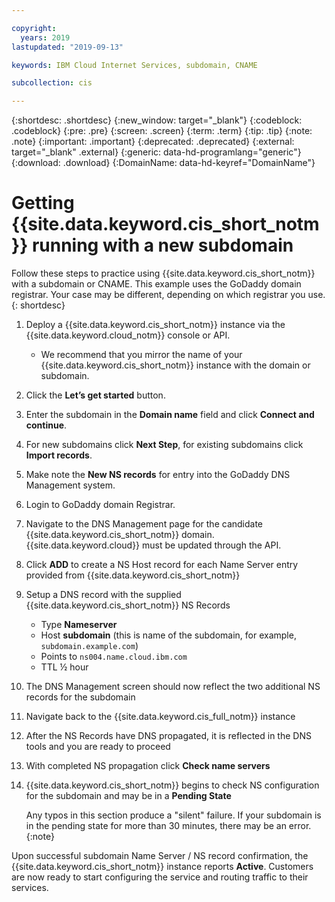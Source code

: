 ```yaml
---

copyright:
  years: 2019
lastupdated: "2019-09-13"

keywords: IBM Cloud Internet Services, subdomain, CNAME

subcollection: cis

---
```


{:shortdesc: .shortdesc}
{:new_window: target="_blank"}
{:codeblock: .codeblock}
{:pre: .pre}
{:screen: .screen}
{:term: .term}
{:tip: .tip}
{:note: .note}
{:important: .important}
{:deprecated: .deprecated}
{:external: target="_blank" .external}
{:generic: data-hd-programlang="generic"}
{:download: .download}
{:DomainName: data-hd-keyref="DomainName"}

# Getting {{site.data.keyword.cis_short_notm}} running with a new subdomain

Follow these steps to practice using {{site.data.keyword.cis_short_notm}} with a subdomain or CNAME. This example uses the GoDaddy domain registrar. Your case may be different, depending on which registrar you use.
{: shortdesc}

1.	Deploy a {{site.data.keyword.cis_short_notm}} instance via the {{site.data.keyword.cloud_notm}} console or API.
    *	We recommend that you mirror the name of your {{site.data.keyword.cis_short_notm}} instance with the domain or subdomain.
2.	Click the **Let’s get started** button.
3.	Enter the subdomain in the **Domain name** field and click **Connect and continue**.
4.	For new subdomains click **Next Step**, for existing subdomains click **Import records**.
5.	Make note the **New NS records** for entry into the GoDaddy DNS Management system.
6.	Login to GoDaddy domain Registrar.
7.	Navigate to the DNS Management page for the candidate {{site.data.keyword.cis_short_notm}} domain. {{site.data.keyword.cloud}} must be updated through the API.
8.	Click **ADD** to create a NS Host record for each Name Server entry provided from {{site.data.keyword.cis_short_notm}}
9.	Setup a DNS record with the supplied {{site.data.keyword.cis_short_notm}} NS Records
    *	Type **Nameserver**
    *	Host **subdomain** (this is name of the subdomain, for example, `subdomain.example.com`)
    *	Points to `ns004.name.cloud.ibm.com`
    *	TTL ½ hour
10.	The DNS Management screen should now reflect the two additional NS records for the subdomain
11.	Navigate back to the {{site.data.keyword.cis_full_notm}} instance
12.	After the NS Records have DNS propagated, it is reflected in the DNS tools and you are ready to proceed
13.	With completed NS propagation click **Check name servers**
14.	{{site.data.keyword.cis_short_notm}} begins to check NS configuration for the subdomain and may be in a **Pending State**

    Any typos in this section produce a "silent" failure. If your subdomain is in the pending state for more than 30 minutes, there may be an error.
    {:note}

Upon successful subdomain Name Server / NS record confirmation, the {{site.data.keyword.cis_short_notm}} instance reports **Active**. Customers are now ready to start configuring the service and routing traffic to their services.
